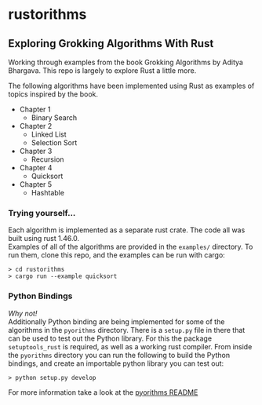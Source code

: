 # rustorithms
## Exploring Grokking Algorithms With Rust
Working through examples from the book Grokking Algorithms by Aditya Bhargava. This repo is largely to explore Rust a little more.

The following algorithms have been implemented using Rust as examples of topics inspired by the book.
  - Chapter 1
    + Binary Search
  - Chapter 2
    + Linked List
    + Selection Sort
  - Chapter 3
    + Recursion
  - Chapter 4
    + Quicksort
  - Chapter 5
    + Hashtable

### Trying yourself...
Each algorithm is implemented as a separate rust crate. The code all was built using rust 1.46.0.  
Examples of all of the algorithms are provided in the `examples/` directory. To run them, clone this repo, and the examples can be run with cargo:
```shell
> cd rustorithms
> cargo run --example quicksort
```

### Python Bindings
_Why not!_  
Additionally Python binding are being implemented for some of the algorithms in the `pyorithms` directory. There is a `setup.py` file in there that can be used to test out the Python library.
For this the package `setuptools_rust` is required, as well as a working rust compiler. From inside the `pyorithms` directory you can run the following to build the Python bindings, and create an
importable python library you can test out:
```shell
> python setup.py develop
```
For more information take a look at the [pyorithms README](pyorithms/README.md)
